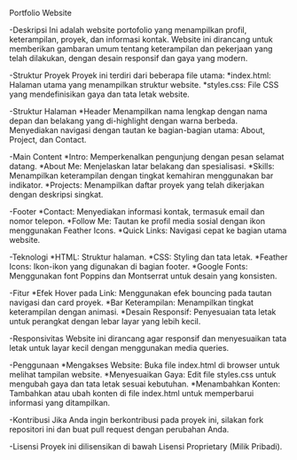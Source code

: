 Portfolio Website

-Deskripsi
Ini adalah website portofolio yang menampilkan profil, keterampilan, proyek, dan informasi kontak. Website ini dirancang untuk memberikan gambaran umum tentang keterampilan dan pekerjaan yang telah dilakukan, dengan desain responsif dan gaya yang modern.

-Struktur Proyek
Proyek ini terdiri dari beberapa file utama:
*index.html: Halaman utama yang menampilkan struktur website.
*styles.css: File CSS yang mendefinisikan gaya dan tata letak website.

-Struktur Halaman
\*Header
Menampilkan nama lengkap dengan nama depan dan belakang yang di-highlight dengan warna berbeda.
Menyediakan navigasi dengan tautan ke bagian-bagian utama: About, Project, dan Contact.

-Main Content
*Intro: Memperkenalkan pengunjung dengan pesan selamat datang.
*About Me: Menjelaskan latar belakang dan spesialisasi.
*Skills: Menampilkan keterampilan dengan tingkat kemahiran menggunakan bar indikator.
*Projects: Menampilkan daftar proyek yang telah dikerjakan dengan deskripsi singkat.

-Footer
*Contact: Menyediakan informasi kontak, termasuk email dan nomor telepon.
*Follow Me: Tautan ke profil media sosial dengan ikon menggunakan Feather Icons.
\*Quick Links: Navigasi cepat ke bagian utama website.

-Teknologi
*HTML: Struktur halaman.
*CSS: Styling dan tata letak.
*Feather Icons: Ikon-ikon yang digunakan di bagian footer.
*Google Fonts: Menggunakan font Poppins dan Montserrat untuk desain yang konsisten.

-Fitur
*Efek Hover pada Link: Menggunakan efek bouncing pada tautan navigasi dan card proyek.
*Bar Keterampilan: Menampilkan tingkat keterampilan dengan animasi.
\*Desain Responsif: Penyesuaian tata letak untuk perangkat dengan lebar layar yang lebih kecil.

-Responsivitas
Website ini dirancang agar responsif dan menyesuaikan tata letak untuk layar kecil dengan menggunakan media queries.

-Penggunaan
*Mengakses Website: Buka file index.html di browser untuk melihat tampilan website.
*Menyesuaikan Gaya: Edit file styles.css untuk mengubah gaya dan tata letak sesuai kebutuhan.
\*Menambahkan Konten: Tambahkan atau ubah konten di file index.html untuk memperbarui informasi yang ditampilkan.

-Kontribusi
Jika Anda ingin berkontribusi pada proyek ini, silakan fork repositori ini dan buat pull request dengan perubahan Anda.

-Lisensi
Proyek ini dilisensikan di bawah Lisensi Proprietary (Milik Pribadi).
